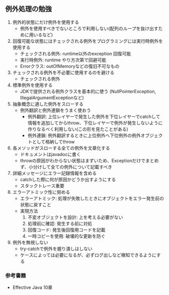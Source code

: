 ## 例外処理の勉強

1. 例外的状態にだけ例外を使用する
   - 例外を使用すべきでないところで利用しない(配列のループを抜け出すために用いるなど)
2. 回復可能な状態にはチェックされる例外をプログラミングには実行時例外を使用する
   - チェックされる例外: runtime以外のexception 回復可能
   - 実行時例外: runtime やり方次第で回避可能
   - Errorクラス: outOfMemoryなどの復旧不可なもの
3. チェックされる例外を不必要に使用するのを避ける
   - チェックされる例外
4. 標準例外を使用する
   - JDKで提供される例外クラスを基本的に使う (NullPointerException, IllegalArgumentExceptionなど)
5. 抽象概念に適した例外をスローする
    - 例外翻訳と例外連鎖をうまく使おう
        - 例外翻訳: 上位レイヤーで発生した例外を下位レイヤーでcatchして情報を追加してからthrow、下位レイヤーで例外が発生しないように作りなるべく利用しない(この形を見たことがある)
        - 例外連鎖: 例外翻訳するときに上位例外へ下位例外の例外オブジェクトとして格納してthrow
6. 各メソッドがスローする全ての例外を文章化する
    - ドキュメントはjavadocに書く
    - throwの原因がわからない状態はまずいため、Exceptionだけでまとめず、小分けして全ての例外について記載すべき
7. 詳細メッセージにエラー記録情報を含める
    - catchした際に何が原因かどうか出すようにする
    - スタックトレース重要
8. エラーアトミック性に努める
    - エラーアトミック: 処理が失敗したときにオブジェクトをエラー発生前の状態に戻すこと
    - 実現方法
        1. 不変オブジェクトを設計: 上を考える必要がない
        2. 処理前に確認: 発生する前に対処
        3. 回復コード: 発生後回復用コードを記載
        4. 一時コピーを使用: 破壊的な更新を防ぐ
9. 例外を無視しない
    - try-catchで例外を握り潰しはしない
    - ケースによっては必要になるが、必ずログ出しなど検知できるようにする

### 参考書籍

- Effective Java 10章
